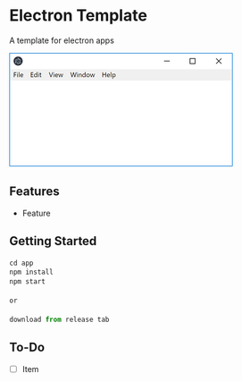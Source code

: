 # Electron Template

A template for electron apps

![Screenshot](./screenshots/sc_1.png)

## Features

- Feature

## Getting Started

```javascript
cd app
npm install
npm start

or

download from release tab
```

## To-Do

- [ ] Item
